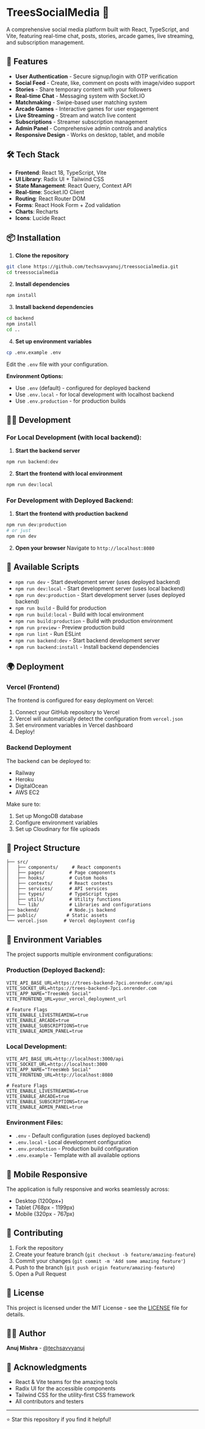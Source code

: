 # TreesSocialMedia 🌳

A comprehensive social media platform built with React, TypeScript, and Vite, featuring real-time chat, posts, stories, arcade games, live streaming, and subscription management.

## 🚀 Features

- **User Authentication** - Secure signup/login with OTP verification
- **Social Feed** - Create, like, comment on posts with image/video support
- **Stories** - Share temporary content with your followers
- **Real-time Chat** - Messaging system with Socket.IO
- **Matchmaking** - Swipe-based user matching system
- **Arcade Games** - Interactive games for user engagement
- **Live Streaming** - Stream and watch live content
- **Subscriptions** - Streamer subscription management
- **Admin Panel** - Comprehensive admin controls and analytics
- **Responsive Design** - Works on desktop, tablet, and mobile

## 🛠️ Tech Stack

- **Frontend**: React 18, TypeScript, Vite
- **UI Library**: Radix UI + Tailwind CSS
- **State Management**: React Query, Context API
- **Real-time**: Socket.IO Client
- **Routing**: React Router DOM
- **Forms**: React Hook Form + Zod validation
- **Charts**: Recharts
- **Icons**: Lucide React

## 📦 Installation

1. **Clone the repository**
```bash
git clone https://github.com/techsavvyanuj/treessocialmedia.git
cd treessocialmedia
```

2. **Install dependencies**
```bash
npm install
```

3. **Install backend dependencies**
```bash
cd backend
npm install
cd ..
```

4. **Set up environment variables**
```bash
cp .env.example .env
```
Edit the `.env` file with your configuration.

**Environment Options:**
- Use `.env` (default) - configured for deployed backend
- Use `.env.local` - for local development with localhost backend
- Use `.env.production` - for production builds

## 🏃‍♂️ Development

### For Local Development (with local backend):
1. **Start the backend server**
```bash
npm run backend:dev
```

2. **Start the frontend with local environment**
```bash
npm run dev:local
```

### For Development with Deployed Backend:
1. **Start the frontend with production backend**
```bash
npm run dev:production
# or just
npm run dev
```

2. **Open your browser**
Navigate to `http://localhost:8080`

## 🔧 Available Scripts

- `npm run dev` - Start development server (uses deployed backend)
- `npm run dev:local` - Start development server (uses local backend)
- `npm run dev:production` - Start development server (uses deployed backend)
- `npm run build` - Build for production
- `npm run build:local` - Build with local environment
- `npm run build:production` - Build with production environment
- `npm run preview` - Preview production build
- `npm run lint` - Run ESLint
- `npm run backend:dev` - Start backend development server
- `npm run backend:install` - Install backend dependencies

## 🌍 Deployment

### Vercel (Frontend)
The frontend is configured for easy deployment on Vercel:

1. Connect your GitHub repository to Vercel
2. Vercel will automatically detect the configuration from `vercel.json`
3. Set environment variables in Vercel dashboard
4. Deploy!

### Backend Deployment
The backend can be deployed to:
- Railway
- Heroku
- DigitalOcean
- AWS EC2

Make sure to:
1. Set up MongoDB database
2. Configure environment variables
3. Set up Cloudinary for file uploads

## 📁 Project Structure

```
├── src/
│   ├── components/     # React components
│   ├── pages/         # Page components
│   ├── hooks/         # Custom hooks
│   ├── contexts/      # React contexts
│   ├── services/      # API services
│   ├── types/         # TypeScript types
│   ├── utils/         # Utility functions
│   └── lib/           # Libraries and configurations
├── backend/           # Node.js backend
├── public/           # Static assets
└── vercel.json      # Vercel deployment config
```

## 🔑 Environment Variables

The project supports multiple environment configurations:

### **Production (Deployed Backend):**
```env
VITE_API_BASE_URL=https://trees-backend-7pci.onrender.com/api
VITE_SOCKET_URL=https://trees-backend-7pci.onrender.com
VITE_APP_NAME="TreesWeb Social"
VITE_FRONTEND_URL=your_vercel_deployment_url

# Feature Flags
VITE_ENABLE_LIVESTREAMING=true
VITE_ENABLE_ARCADE=true
VITE_ENABLE_SUBSCRIPTIONS=true
VITE_ENABLE_ADMIN_PANEL=true
```

### **Local Development:**
```env
VITE_API_BASE_URL=http://localhost:3000/api
VITE_SOCKET_URL=http://localhost:3000
VITE_APP_NAME="TreesWeb Social"
VITE_FRONTEND_URL=http://localhost:8080

# Feature Flags
VITE_ENABLE_LIVESTREAMING=true
VITE_ENABLE_ARCADE=true
VITE_ENABLE_SUBSCRIPTIONS=true
VITE_ENABLE_ADMIN_PANEL=true
```

### **Environment Files:**
- `.env` - Default configuration (uses deployed backend)
- `.env.local` - Local development configuration
- `.env.production` - Production build configuration
- `.env.example` - Template with all available options

## 📱 Mobile Responsive

The application is fully responsive and works seamlessly across:
- Desktop (1200px+)
- Tablet (768px - 1199px)
- Mobile (320px - 767px)

## 🤝 Contributing

1. Fork the repository
2. Create your feature branch (`git checkout -b feature/amazing-feature`)
3. Commit your changes (`git commit -m 'Add some amazing feature'`)
4. Push to the branch (`git push origin feature/amazing-feature`)
5. Open a Pull Request

## 📄 License

This project is licensed under the MIT License - see the [LICENSE](LICENSE) file for details.

## 👨‍💻 Author

**Anuj Mishra** - [@techsavvyanuj](https://github.com/techsavvyanuj)

## 🙏 Acknowledgments

- React & Vite teams for the amazing tools
- Radix UI for the accessible components
- Tailwind CSS for the utility-first CSS framework
- All contributors and testers

---

⭐ Star this repository if you find it helpful!
